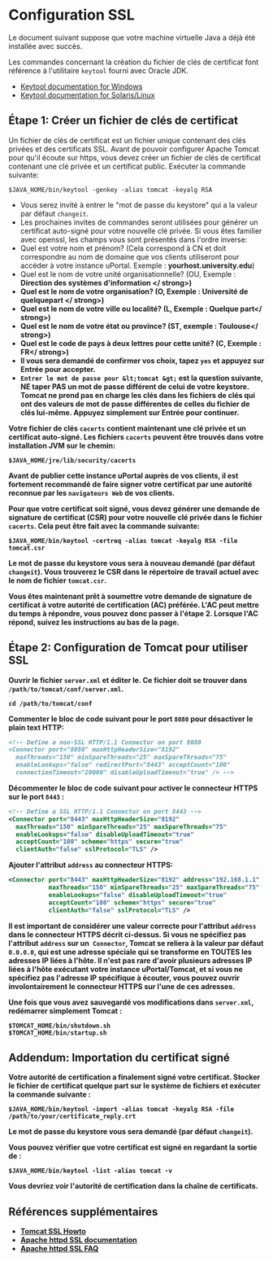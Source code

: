 # Configuration SSL

Le document suivant suppose que votre machine virtuelle Java a déjà été installée avec succès.

Les commandes concernant la création du fichier de clés de certificat font référence à l'utilitaire `keytool` fourni avec Oracle JDK.

+ [Keytool documentation for Windows](http://download.oracle.com/javase/6/docs/technotes/tools/windows/keytool.html)
+ [Keytool documentation for Solaris/Linux](http://download.oracle.com/javase/6/docs/technotes/tools/solaris/keytool.html)

## Étape 1: Créer un fichier de clés de certificat

Un fichier de clés de certificat est un fichier unique contenant des clés privées et des certificats SSL. Avant de pouvoir configurer Apache Tomcat pour qu'il écoute sur https, vous devez créer un fichier de clés de certificat contenant une clé privée et un certificat public. Exécuter la commande suivante:

```shell
$JAVA_HOME/bin/keytool -genkey -alias tomcat -keyalg RSA
```

+ Vous serez invité à entrer le "mot de passe du keystore" qui a la valeur par défaut `changeit`.
+ Les prochaines invites de commandes seront utilisées pour générer un certificat auto-signé pour votre nouvelle clé privée. Si vous êtes familier avec openssl, les champs vous sont présentés dans l'ordre inverse:
+ Quel est votre nom et prénom? (Cela correspond à CN et doit correspondre au nom de domaine que vos clients utiliseront pour accéder à votre instance uPortal. Exemple : <strong>yourhost.university.edu</strong>)
+ Quel est le nom de votre unité organisationnelle? (OU, Exemple : <strong>Direction des systèmes d'information </ strong>)
+ Quel est le nom de votre organisation? (O, Exemple : <strong>Université de quelquepart </ strong>)
+ Quel est le nom de votre ville ou localité? (L, Exemple : <strong>Quelque part</ strong>)
+ Quel est le nom de votre état ou province? (ST, exemple : <strong>Toulouse</ strong>)
+ Quel est le code de pays à deux lettres pour cette unité? (C, Exemple : <strong>FR</ strong>)
+ Il vous sera demandé de confirmer vos choix, tapez `yes` et appuyez sur Entrée pour accepter.
+ `Entrer le mot de passe pour &lt;tomcat &gt;` est la question suivante, NE taper PAS un mot de passe différent de celui de votre keystore. Tomcat ne prend pas en charge les clés dans les fichiers de clés qui ont des valeurs de mot de passe différentes de celles du fichier de clés lui-même. Appuyez simplement sur Entrée pour continuer.

Votre fichier de clés `cacerts` contient maintenant une clé privée et un certificat auto-signé. Les fichiers `cacerts` peuvent être trouvés dans votre installation JVM sur le chemin:

```
$JAVA_HOME/jre/lib/security/cacerts
```
Avant de publier cette instance uPortal auprès de vos clients, il est fortement recommandé de faire signer votre certificat par une autorité reconnue par les `navigateurs Web` de vos clients.

Pour que votre certificat soit signé, vous devez générer une demande de signature de certificat (CSR) pour votre nouvelle clé privée dans le fichier `cacerts`. Cela peut être fait avec la commande suivante:

```
$JAVA_HOME/bin/keytool -certreq -alias tomcat -keyalg RSA -file tomcat.csr
```

Le mot de passe du keystore vous sera à nouveau demandé (par défaut `changeit`). Vous trouverez le CSR dans le répertoire de travail actuel avec le nom de fichier `tomcat.csr`.

Vous êtes maintenant prêt à soumettre votre demande de signature de certificat à votre autorité de certification (AC) préférée. L'AC peut mettre du temps à répondre, vous pouvez donc passer à l'étape 2. Lorsque l'AC répond, suivez les instructions au bas de la page.

## Étape 2: Configuration de Tomcat pour utiliser SSL

Ouvrir le fichier `server.xml` et éditer le. Ce fichier doit se trouver dans `/path/to/tomcat/conf/server.xml`.

```shell
cd /path/to/tomcat/conf
```

Commenter le bloc de code suivant pour le port `8080` pour désactiver le plain text HTTP:

```xml
<!-- Define a non-SSL HTTP/1.1 Connector on port 8080
<Connector port="8080" maxHttpHeaderSize="8192"
  maxThreads="150" minSpareThreads="25" maxSpareThreads="75"
  enableLookups="false" redirectPort="8443" acceptCount="100"
  connectionTimeout="20000" disableUploadTimeout="true" /> -->
```

Décommenter le bloc de code suivant pour activer le connecteur HTTPS sur le port `8443` :

```xml
<!-- Define a SSL HTTP/1.1 Connector on port 8443 -->
<Connector port="8443" maxHttpHeaderSize="8192"
  maxThreads="150" minSpareThreads="25" maxSpareThreads="75"
  enableLookups="false" disableUploadTimeout="true"
  acceptCount="100" scheme="https" secure="true"
  clientAuth="false" sslProtocol="TLS" />
```

Ajouter l'attribut `address` au connecteur HTTPS:

```xml
<Connector port="8443" maxHttpHeaderSize="8192" address="192.168.1.1"
           maxThreads="150" minSpareThreads="25" maxSpareThreads="75"
           enableLookups="false" disableUploadTimeout="true"
           acceptCount="100" scheme="https" secure="true"
           clientAuth="false" sslProtocol="TLS" />
```

Il est important de considérer une valeur correcte pour l'attribut `address` dans le connecteur HTTPS décrit ci-dessus. Si vous ne spécifiez pas l'attribut `address` sur un` Connector`, Tomcat se reliera à la valeur par défaut `0.0.0.0`, qui est une adresse spéciale qui se transforme en TOUTES les adresses IP liées à l'hôte. Il n'est pas rare d'avoir plusieurs adresses IP liées à l'hôte exécutant votre instance uPortal/Tomcat, et si vous ne spécifiez pas l'adresse IP spécifique à écouter, vous pouvez ouvrir involontairement le connecteur HTTPS sur l'une de ces adresses.

Une fois que vous avez sauvegardé vos modifications dans `server.xml`, redémarrer simplement Tomcat :

```shell
$TOMCAT_HOME/bin/shutdown.sh
$TOMCAT_HOME/bin/startup.sh
```

## Addendum: Importation du certificat signé

Votre autorité de certification a finalement signé votre certificat. Stocker le fichier de certificat quelque part sur le système de fichiers et exécuter la commande suivante :

```shell
$JAVA_HOME/bin/keytool -import -alias tomcat -keyalg RSA -file /path/to/your/certificate_reply.crt
```

Le mot de passe du keystore vous sera demandé (par défaut `changeit`).

Vous pouvez vérifier que votre certificat est signé en regardant la sortie de :

```
$JAVA_HOME/bin/keytool -list -alias tomcat -v
```

Vous devriez voir l'autorité de certification dans la chaîne de certificats.

## Références supplémentaires

+ [Tomcat SSL Howto](http://tomcat.apache.org/tomcat-7.0-doc/ssl-howto.html)
+ [Apache httpd SSL documentation](http://httpd.apache.org/docs/2.2/ssl/)
+ [Apache httpd SSL FAQ](http://httpd.apache.org/docs/2.2/ssl/ssl_faq.html)
